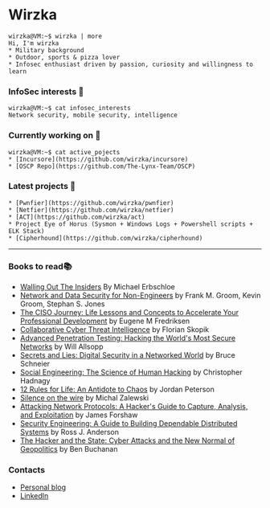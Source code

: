# Wirzka  
```console
wirzka@VM:~$ wirzka | more
Hi, I'm wirzka
* Military background
* Outdoor, sports & pizza lover
* Infosec enthusiast driven by passion, curiosity and willingness to learn
```

### InfoSec interests  :space_invader: 
```console
wirzka@VM:~$ cat infosec_interests
Network security, mobile security, intelligence
```

### Currently working on :ghost:
```console
wirzka@VM:~$ cat active_pojects
* [Incursore](https://github.com/wirzka/incursore)
* [OSCP Repo](https://github.com/The-Lynx-Team/OSCP)
```

### Latest projects :milky_way:
```console
* [Pwnfier](https://github.com/wirzka/pwnfier) 
* [Netfier](https://github.com/wirzka/netfier)
* [ACT](https://github.com/wirzka/act)
* Project Eye of Horus (Sysmon + Windows Logs + Powershell scripts + ELK Stack)
* [Cipherhound](https://github.com/wirzka/cipherhound)
```

---

### Books to read:books: 
- [Walling Out The Insiders](https://www.routledge.com/Walling-Out-the-Insiders-Controlling-Access-to-Improve-Organizational-Security/Erbschloe/p/book/9781138031609) By Michael Erbschloe
- [Network and Data Security for Non-Engineers](https://www.oreilly.com/library/view/network-and-data/9781315350219/) by Frank M. Groom, Kevin Groom, Stephan S. Jones
- [The CISO Journey: Life Lessons and Concepts to Accelerate Your Professional Development](https://www.amazon.it/CISO-Journey-Accelerate-Professional-Development/dp/1138197394) by Eugene M Fredriksen
- [Collaborative Cyber Threat Intelligence](https://www.routledge.com/Collaborative-Cyber-Threat-Intelligence-Detecting-and-Responding-to-Advanced/Skopik/p/book/9781138031821) by Florian Skopik
- [Advanced Penetration Testing: Hacking the World's Most Secure Networks](https://onlinelibrary.wiley.com/doi/book/10.1002/9781119367741) by Will Allsopp
- [Secrets and Lies: Digital Security in a Networked World](https://onlinelibrary.wiley.com/doi/book/10.1002/9781119183631) by Bruce Schneier
- [Social Engineering: The Science of Human Hacking](https://onlinelibrary.wiley.com/doi/book/10.1002/9781119433729) by Christopher Hadnagy
- [12 Rules for Life: An Antidote to Chaos](https://www.jordanbpeterson.com/12-rules-for-life/) by Jordan Peterson
- [Silence on the wire](https://nostarch.com/silence.htm) by Michal Zalewski
- [Attacking Network Protocols: A Hacker's Guide to Capture, Analysis, and Exploitation](https://nostarch.com/networkprotocols) by James Forshaw
- [Security Engineering: A Guide to Building Dependable Distributed Systems](https://www.wiley.com/en-us/Security+Engineering%3A+A+Guide+to+Building+Dependable+Distributed+Systems%2C+2nd+Edition-p-9780470068526) by Ross J. Anderson
- [The Hacker and the State: Cyber Attacks and the New Normal of Geopolitics](https://www.hup.harvard.edu/catalog.php?isbn=9780674987555) by Ben Buchanan


### Contacts
* [Personal blog](https://andreagrigoletto.com/)
* [LinkedIn](https://www.linkedin.com/in/andrea-grigoletto/)
